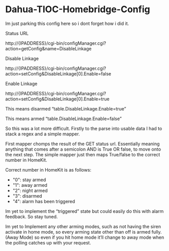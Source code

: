# Dahua-TIOC-Homebridge-Config

Im just parking this config here so i dont forget how i did it. 

Status URL

http://{IPADDRESS}/cgi-bin/configManager.cgi?action=getConfig&name=DisableLinkage

Disable Linkage

http://{IPADDRESS}/cgi-bin/configManager.cgi?action=setConfig&DisableLinkage[0].Enable=false

Enable Linkage

http://{IPADDRESS}/cgi-bin/configManager.cgi?action=setConfig&DisableLinkage[0].Enable=true


This means disarmed “table.DisableLinkage.Enable=true”

This means armed “table.DisableLinkage.Enable=false”

So this was a lot more difficult. Firstly to the parse into usable data I had to stack a regex and a simple mapper. 

First mapper chomps the result of the GET status url. Essentially meaning anything that comes after a semicolon AND is True OR false, to move onto the next step. The simple mapper just then maps True/false to the correct number in HomeKit. 

Correct number in HomeKit is as follows:

* "0": stay armed
* "1": away armed
* "2": night armed
* "3": disarmed
* "4": alarm has been triggered

Im yet to implement the “triggered” state but could easily do this with alarm feedback. So stay tuned. 

Im yet to Implement any other arming modes, such as not having the siren activate in home mode, so every arming state other than off is armed fully. (Away Mode) so even if you hit home mode it’ll change to away mode when the polling catches up with your request.
